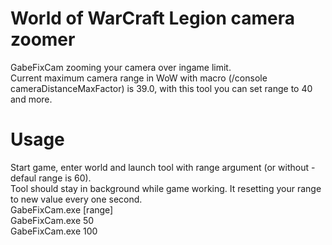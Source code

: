 # World of WarCraft Legion camera zoomer
GabeFixCam zooming your camera over ingame limit.  
Current maximum camera range in WoW with macro (/console cameraDistanceMaxFactor) is 39.0, with this tool you can set range to 40 and more.  
  
# Usage
Start game, enter world and launch tool with range argument (or without - defaul range is 60).  
Tool should stay in background while game working. It resetting your range to new value every one second.  
GabeFixCam.exe [range]  
GabeFixCam.exe 50  
GabeFixCam.exe 100  